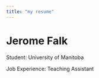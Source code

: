 ```yaml
---
title: "my resume"
---
```



# Jerome Falk
Student: University of Manitoba

Job Experience: Teaching Assistant
